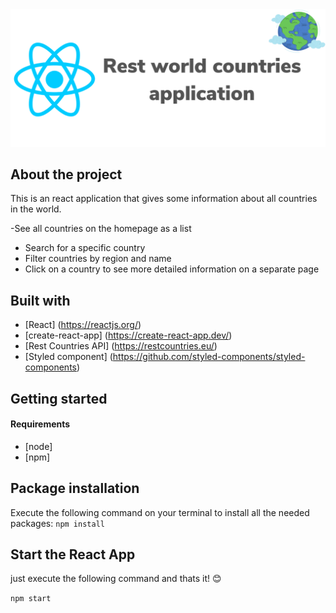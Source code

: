 <img src="ReadMeImages/ReadmeImage.png" />

## About the project
This is an react application that gives some information about all countries in the world.

-See all countries on the homepage as a list
- Search for a specific country
- Filter countries by region and name
- Click on a country to see more detailed information on a separate page

## Built with
- [React] (https://reactjs.org/)
- [create-react-app] (https://create-react-app.dev/)
- [Rest Countries API] (https://restcountries.eu/)
- [Styled component] (https://github.com/styled-components/styled-components)

## Getting started

#### Requirements
- [node]
- [npm]

## Package installation
Execute the following command on your terminal to install all the needed packages:
``` npm install ```

## Start the React App
just execute the following command and thats it! 😊

``` npm start ```

